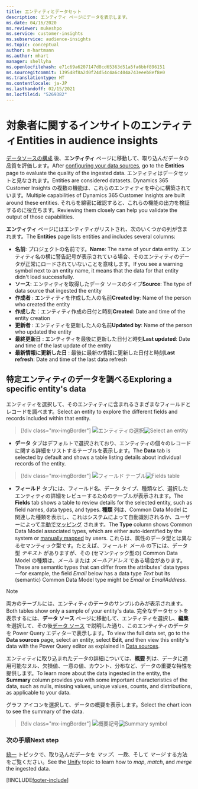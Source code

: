 ```yaml
---
title: エンティティとデータセット
description: エンティティ ページにデータを表示します。
ms.date: 04/16/2020
ms.reviewer: mukeshpo
ms.service: customer-insights
ms.subservice: audience-insights
ms.topic: conceptual
author: m-hartmann
ms.author: mhart
manager: shellyha
ms.openlocfilehash: e71c69a6207147d8cd65363d51a5fa6bbf896151
ms.sourcegitcommit: 139548f8a2d0f24d54c4a6c404a743eeeb8ef8e0
ms.translationtype: HT
ms.contentlocale: ja-JP
ms.lasthandoff: 02/15/2021
ms.locfileid: "5269382"
---
```

# <a name="entities-in-audience-insights"></a><span data-ttu-id="815bb-103">対象者に関するインサイトのエンティティ</span><span class="sxs-lookup"><span data-stu-id="815bb-103">Entities in audience insights</span></span>

<span data-ttu-id="815bb-104">[データソースの構成](data-sources.md) 後、**エンティティ** ページに移動して、取り込んだデータの品質を評価します。</span><span class="sxs-lookup"><span data-stu-id="815bb-104">After [configuring your data sources](data-sources.md), go to the **Entities** page to evaluate the quality of the ingested data.</span></span> <span data-ttu-id="815bb-105">エンティティはデータセットと見なされます。</span><span class="sxs-lookup"><span data-stu-id="815bb-105">Entities are considered datasets.</span></span> <span data-ttu-id="815bb-106">Dynamics 365 Customer Insights の複数の機能は、これらのエンティティを中心に構築されています。</span><span class="sxs-lookup"><span data-stu-id="815bb-106">Multiple capabilities of Dynamics 365 Customer Insights are built around these entities.</span></span> <span data-ttu-id="815bb-107">それらを綿密に確認すると、これらの機能の出力を検証するのに役立ちます。</span><span class="sxs-lookup"><span data-stu-id="815bb-107">Reviewing them closely can help you validate the output of those capabilities.</span></span>

<span data-ttu-id="815bb-108">**エンティティ** ページにはエンティティがリストされ、次のいくつかの列が含まれます。</span><span class="sxs-lookup"><span data-stu-id="815bb-108">The **Entities** page lists entities and includes several columns:</span></span>

- <span data-ttu-id="815bb-109">**名前**: プロジェクトの名前です。</span><span class="sxs-lookup"><span data-stu-id="815bb-109">**Name**: The name of your data entity.</span></span> <span data-ttu-id="815bb-110">エンティティ名の横に警告記号が表示されている場合、そのエンティティのデータが正常にロードされていないことを意味します。</span><span class="sxs-lookup"><span data-stu-id="815bb-110">If you see a warning symbol next to an entity name, it means that the data for that entity didn't load successfully.</span></span>
- <span data-ttu-id="815bb-111">**ソース**: エンティティを取得したデータ ソースのタイプ</span><span class="sxs-lookup"><span data-stu-id="815bb-111">**Source**: The type of data source that ingested the entity</span></span>
- <span data-ttu-id="815bb-112">**作成者** : エンティティを作成した人の名前</span><span class="sxs-lookup"><span data-stu-id="815bb-112">**Created by**: Name of the person who created the entity</span></span>
- <span data-ttu-id="815bb-113">**作成した**：エンティティ作成の日付と時刻</span><span class="sxs-lookup"><span data-stu-id="815bb-113">**Created**: Date and time of the entity creation</span></span>
- <span data-ttu-id="815bb-114">**更新者** : エンティティを更新した人の名前</span><span class="sxs-lookup"><span data-stu-id="815bb-114">**Updated by**: Name of the person who updated the entity</span></span>
- <span data-ttu-id="815bb-115">**最終更新日** : エンティティを最後に更新した日付と時刻</span><span class="sxs-lookup"><span data-stu-id="815bb-115">**Last updated**: Date and time of the last update of the entity</span></span>
- <span data-ttu-id="815bb-116">**最新情報に更新した日** : 最後に最新の情報に更新した日付と時刻</span><span class="sxs-lookup"><span data-stu-id="815bb-116">**Last refresh**: Date and time of the last data refresh</span></span>

## <a name="exploring-a-specific-entitys-data"></a><span data-ttu-id="815bb-117">特定エンティティのデータを調べる</span><span class="sxs-lookup"><span data-stu-id="815bb-117">Exploring a specific entity's data</span></span>

<span data-ttu-id="815bb-118">エンティティを選択して、そのエンティティに含まれるさまざまなフィールドとレコードを調べます。</span><span class="sxs-lookup"><span data-stu-id="815bb-118">Select an entity to explore the different fields and records included within that entity.</span></span>

> [!div class="mx-imgBorder"]
> <span data-ttu-id="815bb-119">![エンティティの選択](media/data-manager-entities-data.png "エンティティの選択")</span><span class="sxs-lookup"><span data-stu-id="815bb-119">![Select an entity](media/data-manager-entities-data.png "Select an entity")</span></span>

- <span data-ttu-id="815bb-120">**データ** タブはデフォルトで選択されており、エンティティの個々のレコードに関する詳細をリストするテーブルを表示します。</span><span class="sxs-lookup"><span data-stu-id="815bb-120">The **Data** tab is selected by default and shows a table listing details about individual records of the entity.</span></span>

> [!div class="mx-imgBorder"]
> <span data-ttu-id="815bb-121">![フィールド テーブル](media/data-manager-entities-fields.PNG "フィールド テーブル")</span><span class="sxs-lookup"><span data-stu-id="815bb-121">![Fields table](media/data-manager-entities-fields.PNG "Fields table")</span></span>

- <span data-ttu-id="815bb-122">**フィールド** タブには、フィールド名、データ タイプ、種類など、選択したエンティティの詳細をレビューするためのテーブルが表示されます。</span><span class="sxs-lookup"><span data-stu-id="815bb-122">The **Fields** tab shows a table to review details for the selected entity, such as field names, data types, and types.</span></span> <span data-ttu-id="815bb-123">**種類** 列は、Common Data Model に関連した種類を表示し、これはシステムによって自動識別されるか、ユーザーによって[手動でマッピング](map-entities.md) されます。</span><span class="sxs-lookup"><span data-stu-id="815bb-123">The **Type** column shows Common Data Model associated types, which are either auto-identified by the system or [manually mapped](map-entities.md) by users.</span></span> <span data-ttu-id="815bb-124">これらは、属性のデータ型とは異なるセマンティック型です。たとえば、フィールド *メール* の下には、データ型 *テキスト* がありますが、その (セマンティック型の) Common Data Model の種類は、*メール* または *メールアドレス* である場合があります。</span><span class="sxs-lookup"><span data-stu-id="815bb-124">These are semantic types that can differ from the attributes' data types—for example, the field *Email* below has a data type *Text* but its (semantic) Common Data Model type might be *Email* or *EmailAddress*.</span></span>

> [!NOTE]
> <span data-ttu-id="815bb-125">両方のテーブルには、エンティティのデータのサンプルのみが表示されます。</span><span class="sxs-lookup"><span data-stu-id="815bb-125">Both tables show only a sample of your entity's data.</span></span> <span data-ttu-id="815bb-126">完全なデータセットを表示するには、**データ ソース** ページに移動して、エンティティを選択し、**編集** を選択して、その後[データ ソース](data-sources.md) で説明した通り、このエンティティのデータを Power Query エディターで表示します。</span><span class="sxs-lookup"><span data-stu-id="815bb-126">To view the full data set, go to the **Data sources** page, select an entity, select **Edit**, and then view this entity's data with the Power Query editor as explained in [Data sources](data-sources.md).</span></span>

<span data-ttu-id="815bb-127">エンティティに取り込まれたデータの詳細については、**概要** 列は、データに適用可能なヌル、欠損値、一意の値、カウント、分布など、データの重要な特性を提供します。</span><span class="sxs-lookup"><span data-stu-id="815bb-127">To learn more about the data ingested in the entity, the **Summary** column provides you with some important characteristics of the data, such as nulls, missing values, unique values, counts, and distributions, as applicable to your data.</span></span>

<span data-ttu-id="815bb-128">グラフ アイコンを選択して、データの概要を表示します。</span><span class="sxs-lookup"><span data-stu-id="815bb-128">Select the chart icon to see the summary of the data.</span></span>

> [!div class="mx-imgBorder"]
> <span data-ttu-id="815bb-129">![概要記号](media/data-manager-entities-summary.png "データ概要テーブル")</span><span class="sxs-lookup"><span data-stu-id="815bb-129">![Summary symbol](media/data-manager-entities-summary.png "Data summary table")</span></span>

### <a name="next-step"></a><span data-ttu-id="815bb-130">次の手順</span><span class="sxs-lookup"><span data-stu-id="815bb-130">Next step</span></span>

<span data-ttu-id="815bb-131">[統一](data-unification.md) トピックで、取り込んだデータを *マップ*、*一致*、そして *マージ* する方法をご覧ください。</span><span class="sxs-lookup"><span data-stu-id="815bb-131">See the [Unify](data-unification.md) topic to learn how to *map*, *match*, and *merge* the ingested data.</span></span>


[!INCLUDE[footer-include](../includes/footer-banner.md)]